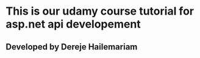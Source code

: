 # This is our udamy course tutorial for asp.net api developement 
## Developed by Dereje Hailemariam